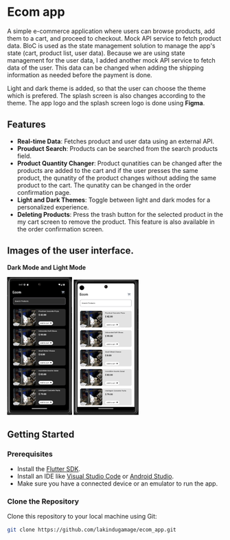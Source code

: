 # Ecom app

A simple e-commerce application where users can browse products, add them to a cart, and proceed to checkout. Mock API service to fetch product data. BloC is used as the state management solution to manage the app's state (cart, product list, user data). Because we are using state management for the user data, I added another mock API service to fetch data of the user. This data can be changed when adding the shipping information as needed before the payment is done.

Light and dark theme is added, so that the user can choose the theme which is prefered. The splash screen is also changes according to the theme. The app logo and the splash screen logo is done using **Figma**.

## Features

- **Real-time Data**: Fetches product and user data using an external API.
- **Prouduct Search**: Products can be searched from the search products field.
- **Product Quantity Changer**: Product qunatities can be changed after the products are added to the cart and if the user presses the same product, the qunatity of the product changes without adding the same product to the cart. The qunatity can be changed in the order confirmation page.
- **Light and Dark Themes**: Toggle between light and dark modes for a personalized experience.
- **Deleting Products**: Press the trash button for the selected product in the my cart screen to remove the product. This feature is also available in the order confirmation screen.

## Images of the user interface.

**Dark Mode and Light Mode**

<p float="center">
  <img src="lib/assets/ecom_dark_mode.png" width="30%" />
  <img src="lib/assets/ecom_light_mode.png" width="30%" /> 
</p>

## Getting Started

### Prerequisites

- Install the [Flutter SDK](https://flutter.dev/docs/get-started/install).
- Install an IDE like [Visual Studio Code](https://code.visualstudio.com/) or [Android Studio](https://developer.android.com/studio).
- Make sure you have a connected device or an emulator to run the app.

### Clone the Repository

Clone this repository to your local machine using Git:

```bash
git clone https://github.com/lakindugamage/ecom_app.git
